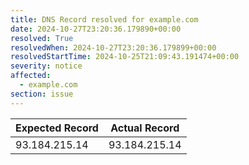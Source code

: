 ```yaml
---
title: DNS Record resolved for example.com
date: 2024-10-27T23:20:36.179890+00:00
resolved: True
resolvedWhen: 2024-10-27T23:20:36.179899+00:00
resolvedStartTime: 2024-10-25T21:09:43.191474+00:00
severity: notice
affected:
  - example.com
section: issue
---
```


| Expected Record  | Actual Record  |
|------------------|----------------|
| 93.184.215.14 | 93.184.215.14 |
